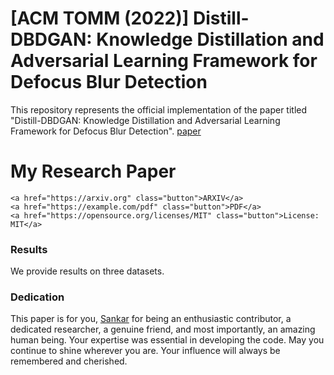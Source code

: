 # [ACM TOMM (2022)] Distill-DBDGAN: Knowledge Distillation and Adversarial Learning Framework for Defocus Blur Detection
This repository represents the official implementation of the paper titled "Distill-DBDGAN: Knowledge Distillation and Adversarial Learning Framework for Defocus Blur Detection".
[paper](https://dl.acm.org/doi/pdf/10.1145/3557897)

# My Research Paper

<!-- The HTML and CSS for the buttons -->
<div>
    <style>
        .button {
            display: inline-block;
            padding: 10px 20px;
            font-size: 14px;
            cursor: pointer;
            text-align: center;
            text-decoration: none;
            outline: none;
            color: #fff;
            background-color: #4CAF50;
            border: none;
            border-radius: 15px;
            box-shadow: 0 4px #999;
            margin: 5px;
        }
        .button:hover {background-color: #3e8e41}
        .button:active {
            background-color: #3e8e41;
            box-shadow: 0 2px #666;
            transform: translateY(2px);
        }
    </style>

    <a href="https://arxiv.org" class="button">ARXIV</a>
    <a href="https://example.com/pdf" class="button">PDF</a>
    <a href="https://opensource.org/licenses/MIT" class="button">License: MIT</a>
</div>


### Results
We provide results on three datasets.
### Dedication
This paper is for you, [Sankar](https://www.linkedin.com/in/ganeshjonna/) for being an enthusiastic contributor, a dedicated researcher, a genuine friend, and most importantly, an amazing human being. Your expertise was essential in developing the code. May you continue to shine wherever you are. Your influence will always be remembered and cherished.

